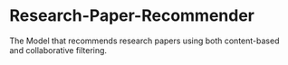 # Research-Paper-Recommender
The Model that recommends research papers using both content-based and collaborative filtering.
